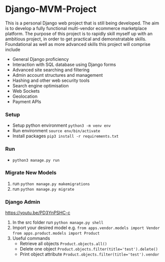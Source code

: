 # Django-MVM-Project

This is a personal Django web project that is still being developed. The aim is to develop a fully functional multi-vendor ecommerce marketplace platform. The purpose of this project is to rapidly skill myself up with an ambitious project, in order to get practical and demonstratable skills. Foundational as well as more advanced skills this project will comprise include

- General Django proficiency
- Interaction with SQL database using Django forms
- Advanced site searching and filtering
- Admin account structures and management
- Hashing and other web security tools
- Search engine optimisation
- Web Sockets
- Geolocation
- Payment APIs

### Setup

- Setup python environment `python3 -m venv env`
- Run environment `source env/bin/activate`
- Install packages `pip3 install -r requirements.txt`

### Run

- `python3 manage.py run`

### Migrate New Models

1. run `python manage.py makemigrations`
2. run `python manage.py migrate`

### Django Admin

https://youtu.be/PD3YnPSHC-c

1. In the src folder run `python manage.py shell`
2. Import your desired model e.g. `from apps.vendor.models import Vendor` `from apps.product.models import Product`
3. Useful commands
   - Retrieve all objects `Product.objects.all()`
   - Delete one object `Product.objects.filter(title='test').delete()`
   - Print object attribute `Product.objects.filter(title='test').vendor`
